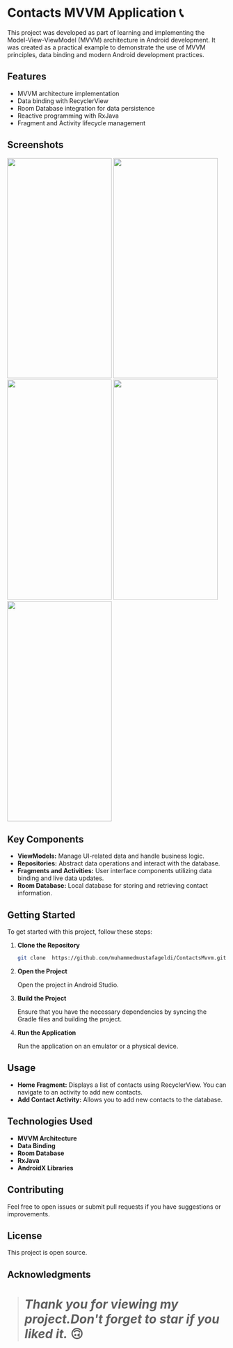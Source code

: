 # Contacts MVVM Application 📞

This project was developed as part of learning and implementing the Model-View-ViewModel (MVVM) architecture in Android development. It was created as a practical example to demonstrate the use of MVVM principles, data binding and modern Android development practices.

## Features

- MVVM architecture implementation
- Data binding with RecyclerView
- Room Database integration for data persistence
- Reactive programming with RxJava
- Fragment and Activity lifecycle management

## Screenshots

<p align="left">
<img src="https://github.com/muhammedmustafageldi/My-ScreenShots-Files/blob/main/Screnshots/ContactsMvvm/contact1.png" width="240" height="506"/>
<img src="https://github.com/muhammedmustafageldi/My-ScreenShots-Files/blob/main/Screnshots/ContactsMvvm/contact2.png" width="240" height="506"/> 
<img src="https://github.com/muhammedmustafageldi/My-ScreenShots-Files/blob/main/Screnshots/ContactsMvvm/contact3.png" width="240" height="506"/> 
<img src="https://github.com/muhammedmustafageldi/My-ScreenShots-Files/blob/main/Screnshots/ContactsMvvm/contact4.png" width="240" height="506"/> 
<img src="https://github.com/muhammedmustafageldi/My-ScreenShots-Files/blob/main/Screnshots/ContactsMvvm/contact5.png" width="240" height="506"/> 
</p>

## Key Components

- **ViewModels:** Manage UI-related data and handle business logic.
- **Repositories:** Abstract data operations and interact with the database.
- **Fragments and Activities:** User interface components utilizing data binding and live data updates.
- **Room Database:** Local database for storing and retrieving contact information.

## Getting Started

To get started with this project, follow these steps:

1. **Clone the Repository**

    ```bash
    git clone  https://github.com/muhammedmustafageldi/ContactsMvvm.git
    ```

2. **Open the Project**

    Open the project in Android Studio.

3. **Build the Project**

    Ensure that you have the necessary dependencies by syncing the Gradle files and building the project.

4. **Run the Application**

    Run the application on an emulator or a physical device.

## Usage

- **Home Fragment:** Displays a list of contacts using RecyclerView. You can navigate to an activity to add new contacts.
- **Add Contact Activity:** Allows you to add new contacts to the database.

## Technologies Used

- **MVVM Architecture**
- **Data Binding**
- **Room Database**
- **RxJava**
- **AndroidX Libraries**

## Contributing

Feel free to open issues or submit pull requests if you have suggestions or improvements.

## License

This project is open source.

## Acknowledgments

> # *Thank you for viewing my project.Don't forget to star if you liked it.* 🙃
